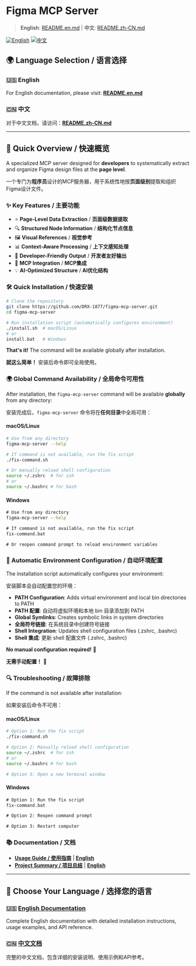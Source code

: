 # Figma MCP Server

> **English**: [README.en.md](README.en.md) | **中文**: [README.zh-CN.md](README.zh-CN.md)

[![English](https://img.shields.io/badge/Language-English-blue)](README.en.md)
[![中文](https://img.shields.io/badge/Language-中文-red)](README.zh-CN.md)

## 🌍 Language Selection / 语言选择

### 🇺🇸 English
For English documentation, please visit: **[README.en.md](README.en.md)**

### 🇨🇳 中文
对于中文文档，请访问：**[README.zh-CN.md](README.zh-CN.md)**

---

## 🚀 Quick Overview / 快速概览

A specialized MCP server designed for **developers** to systematically extract and organize Figma design files at the **page level**.

一个专门为**程序员**设计的MCP服务器，用于系统性地按**页面级别**提取和组织Figma设计文件。

### ✨ Key Features / 主要功能

- ⭐ **Page-Level Data Extraction** / **页面级数据提取**
- 🔍 **Structured Node Information** / **结构化节点信息**
- 🖼️ **Visual References** / **视觉参考**
- 📊 **Context-Aware Processing** / **上下文感知处理**
- 📁 **Developer-Friendly Output** / **开发者友好输出**
- 🔧 **MCP Integration** / **MCP集成**
- 💡 **AI-Optimized Structure** / **AI优化结构**

### 🛠️ Quick Installation / 快速安装

```bash
# Clone the repository
git clone https://github.com/DRX-1877/figma-mcp-server.git
cd figma-mcp-server

# Run installation script (automatically configures environment)
./install.sh  # macOS/Linux
# or
install.bat   # Windows
```

**That's it!** The command will be available globally after installation.

**就这么简单！** 安装后命令即可全局使用。

### 🌍 Global Command Availability / 全局命令可用性

After installation, the `figma-mcp-server` command will be available **globally** from any directory:

安装完成后，`figma-mcp-server` 命令将在**任何目录**中全局可用：

#### macOS/Linux
```bash
# Use from any directory
figma-mcp-server --help

# If command is not available, run the fix script
./fix-command.sh

# Or manually reload shell configuration
source ~/.zshrc  # for zsh
# or
source ~/.bashrc # for bash
```

#### Windows
```cmd
# Use from any directory
figma-mcp-server --help

# If command is not available, run the fix script
fix-command.bat

# Or reopen command prompt to reload environment variables
```

### 🔧 Automatic Environment Configuration / 自动环境配置

The installation script automatically configures your environment:

安装脚本会自动配置您的环境：

- **PATH Configuration**: Adds virtual environment and local bin directories to PATH
- **PATH 配置**: 自动将虚拟环境和本地 bin 目录添加到 PATH
- **Global Symlinks**: Creates symbolic links in system directories
- **全局符号链接**: 在系统目录中创建符号链接
- **Shell Integration**: Updates shell configuration files (.zshrc, .bashrc)
- **Shell 集成**: 更新 shell 配置文件 (.zshrc, .bashrc)

**No manual configuration required!** 🎉

**无需手动配置！** 🎉

### 🔍 Troubleshooting / 故障排除

If the command is not available after installation:

如果安装后命令不可用：

#### macOS/Linux
```bash
# Option 1: Run the fix script
./fix-command.sh

# Option 2: Manually reload shell configuration
source ~/.zshrc  # for zsh
# or
source ~/.bashrc # for bash

# Option 3: Open a new terminal window
```

#### Windows
```cmd
# Option 1: Run the fix script
fix-command.bat

# Option 2: Reopen command prompt

# Option 3: Restart computer
```

### 📚 Documentation / 文档

- **[Usage Guide / 使用指南](USAGE.md)** | **[English](USAGE_EN.md)**
- **[Project Summary / 项目总结](PROJECT_SUMMARY.md)** | **[English](PROJECT_SUMMARY_EN.md)**

---

## 📖 Choose Your Language / 选择您的语言

### 🇺🇸 [English Documentation](README.en.md)
Complete English documentation with detailed installation instructions, usage examples, and API reference.

### 🇨🇳 [中文文档](README.zh-CN.md)
完整的中文文档，包含详细的安装说明、使用示例和API参考。
